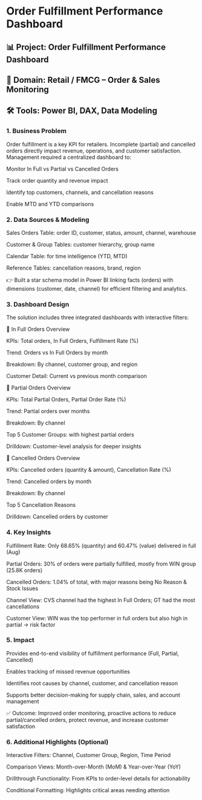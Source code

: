 # Order Fulfillment Performance Dashboard
## 📊 Project: Order Fulfillment Performance Dashboard
## 🏢 Domain: Retail / FMCG – Order & Sales Monitoring
## 🛠 Tools: Power BI, DAX, Data Modeling
### 1. Business Problem

Order fulfillment is a key KPI for retailers. Incomplete (partial) and cancelled orders directly impact revenue, operations, and customer satisfaction. Management required a centralized dashboard to:

Monitor In Full vs Partial vs Cancelled Orders

Track order quantity and revenue impact

Identify top customers, channels, and cancellation reasons

Enable MTD and YTD comparisons

### 2. Data Sources & Modeling

Sales Orders Table: order ID, customer, status, amount, channel, warehouse

Customer & Group Tables: customer hierarchy, group name

Calendar Table: for time intelligence (YTD, MTD)

Reference Tables: cancellation reasons, brand, region

👉 Built a star schema model in Power BI linking facts (orders) with dimensions (customer, date, channel) for efficient filtering and analytics.

### 3. Dashboard Design

The solution includes three integrated dashboards with interactive filters:

🔹 In Full Orders Overview

KPIs: Total orders, In Full Orders, Fulfillment Rate (%)

Trend: Orders vs In Full Orders by month

Breakdown: By channel, customer group, and region

Customer Detail: Current vs previous month comparison

🔹 Partial Orders Overview

KPIs: Total Partial Orders, Partial Order Rate (%)

Trend: Partial orders over months

Breakdown: By channel

Top 5 Customer Groups: with highest partial orders

Drilldown: Customer-level analysis for deeper insights

🔹 Cancelled Orders Overview

KPIs: Cancelled orders (quantity & amount), Cancellation Rate (%)

Trend: Cancelled orders by month

Breakdown: By channel

Top 5 Cancellation Reasons

Drilldown: Cancelled orders by customer

### 4. Key Insights

Fulfillment Rate: Only 68.65% (quantity) and 60.47% (value) delivered in full (Aug)

Partial Orders: 30% of orders were partially fulfilled, mostly from WIN group (25.8K orders)

Cancelled Orders: 1.04% of total, with major reasons being No Reason & Stock Issues

Channel View: CVS channel had the highest In Full Orders; GT had the most cancellations

Customer View: WIN was the top performer in full orders but also high in partial → risk factor

### 5. Impact

Provides end-to-end visibility of fulfillment performance (Full, Partial, Cancelled)

Enables tracking of missed revenue opportunities

Identifies root causes by channel, customer, and cancellation reason

Supports better decision-making for supply chain, sales, and account management

✅ Outcome: Improved order monitoring, proactive actions to reduce partial/cancelled orders, protect revenue, and increase customer satisfaction

### 6. Additional Highlights (Optional)

Interactive Filters: Channel, Customer Group, Region, Time Period

Comparison Views: Month-over-Month (MoM) & Year-over-Year (YoY)

Drillthrough Functionality: From KPIs to order-level details for actionability

Conditional Formatting: Highlights critical areas needing attention
